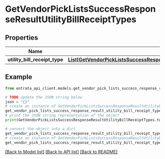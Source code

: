 # GetVendorPickListsSuccessResponseResultUtilityBillReceiptTypes


## Properties

Name | Type | Description | Notes
------------ | ------------- | ------------- | -------------
**utility_bill_receipt_type** | [**List[GetVendorPickListsSuccessResponseResultUtilityBillReceiptTypesUtilityBillReceiptTypeInner]**](GetVendorPickListsSuccessResponseResultUtilityBillReceiptTypesUtilityBillReceiptTypeInner.md) |  | [optional] 

## Example

```python
from entrata_api_client.models.get_vendor_pick_lists_success_response_result_utility_bill_receipt_types import GetVendorPickListsSuccessResponseResultUtilityBillReceiptTypes

# TODO update the JSON string below
json = "{}"
# create an instance of GetVendorPickListsSuccessResponseResultUtilityBillReceiptTypes from a JSON string
get_vendor_pick_lists_success_response_result_utility_bill_receipt_types_instance = GetVendorPickListsSuccessResponseResultUtilityBillReceiptTypes.from_json(json)
# print the JSON string representation of the object
print(GetVendorPickListsSuccessResponseResultUtilityBillReceiptTypes.to_json())

# convert the object into a dict
get_vendor_pick_lists_success_response_result_utility_bill_receipt_types_dict = get_vendor_pick_lists_success_response_result_utility_bill_receipt_types_instance.to_dict()
# create an instance of GetVendorPickListsSuccessResponseResultUtilityBillReceiptTypes from a dict
get_vendor_pick_lists_success_response_result_utility_bill_receipt_types_from_dict = GetVendorPickListsSuccessResponseResultUtilityBillReceiptTypes.from_dict(get_vendor_pick_lists_success_response_result_utility_bill_receipt_types_dict)
```
[[Back to Model list]](../README.md#documentation-for-models) [[Back to API list]](../README.md#documentation-for-api-endpoints) [[Back to README]](../README.md)


